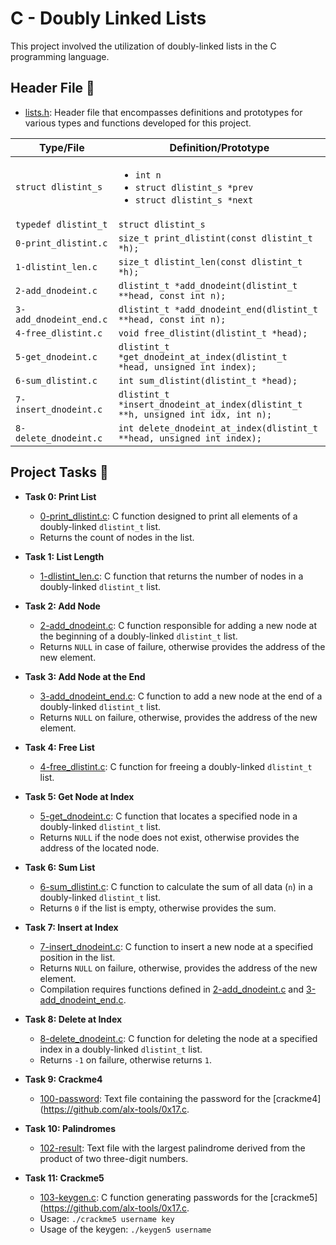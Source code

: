 # C - Doubly Linked Lists

This project involved the utilization of doubly-linked lists in the C programming language.

## Header File 📁

* [lists.h](./lists.h): Header file that encompasses definitions and prototypes for various types and functions developed for this project.

| Type/File           | Definition/Prototype           |
| ------------------- | ------------------------------ |
| `struct dlistint_s`    | <ul><li>`int n`</li><li>`struct dlistint_s *prev`</li><li>`struct dlistint_s *next`</li></ul> |
| `typedef dlistint_t`   | `struct dlistint_s`                                                                          |
| `0-print_dlistint.c`   | `size_t print_dlistint(const dlistint_t *h);`                                                |
| `1-dlistint_len.c`     | `size_t dlistint_len(const dlistint_t *h);`                                                  |
| `2-add_dnodeint.c`  | `dlistint_t *add_dnodeint(dlistint_t **head, const int n);`                                     |
| `3-add_dnodeint_end.c` | `dlistint_t *add_dnodeint_end(dlistint_t **head, const int n);`                              |
| `4-free_dlistint.c`    | `void free_dlistint(dlistint_t *head);`                                                      |
| `5-get_dnodeint.c`     | `dlistint_t *get_dnodeint_at_index(dlistint_t *head, unsigned int index);`                   |
| `6-sum_dlistint.c`     | `int sum_dlistint(dlistint_t *head);`                                                        |
| `7-insert_dnodeint.c`  | `dlistint_t *insert_dnodeint_at_index(dlistint_t **h, unsigned int idx, int n);`             |
| `8-delete_dnodeint.c`  | `int delete_dnodeint_at_index(dlistint_t **head, unsigned int index);`                       |

## Project Tasks 📃

* **Task 0: Print List**
  * [0-print_dlistint.c](./0-print_dlistint.c): C function designed to print all elements of a doubly-linked `dlistint_t` list.
  * Returns the count of nodes in the list.

* **Task 1: List Length**
  * [1-dlistint_len.c](./1-dlistint_len.c): C function that returns the number of nodes in a doubly-linked `dlistint_t` list.

* **Task 2: Add Node**
  * [2-add_dnodeint.c](./2-add_dnodeint.c): C function responsible for adding a new node at the beginning of a doubly-linked `dlistint_t` list.
  * Returns `NULL` in case of failure, otherwise provides the address of the new element.

* **Task 3: Add Node at the End**
  * [3-add_dnodeint_end.c](./3-add_dnodeint_end.c): C function to add a new node at the end of a doubly-linked `dlistint_t` list.
  * Returns `NULL` on failure, otherwise, provides the address of the new element.

* **Task 4: Free List**
  * [4-free_dlistint.c](./4-free_dlistint.c): C function for freeing a doubly-linked `dlistint_t` list.

* **Task 5: Get Node at Index**
  * [5-get_dnodeint.c](./5-get_dnodeint.c): C function that locates a specified node in a doubly-linked `dlistint_t` list.
  * Returns `NULL` if the node does not exist, otherwise provides the address of the located node.

* **Task 6: Sum List**
  * [6-sum_dlistint.c](./6-sum_dlistint.c): C function to calculate the sum of all data (`n`) in a doubly-linked `dlistint_t` list.
  * Returns `0` if the list is empty, otherwise provides the sum.

* **Task 7: Insert at Index**
  * [7-insert_dnodeint.c](./7-insert_dnodeint.c): C function to insert a new node at a specified position in the list.
  * Returns `NULL` on failure, otherwise, provides the address of the new element.
  * Compilation requires functions defined in [2-add_dnodeint.c](./2-add_dnodeint.c) and [3-add_dnodeint_end.c](./3-add_dnodeint_end.c).

* **Task 8: Delete at Index**
  * [8-delete_dnodeint.c](./8-delete_dnodeint.c): C function for deleting the node at a specified index in a doubly-linked `dlistint_t` list.
  * Returns `-1` on failure, otherwise returns `1`.

* **Task 9: Crackme4**
  * [100-password](./100-password): Text file containing the password for the [crackme4](https://github.com/alx-tools/0x17.c.

* **Task 10: Palindromes**
  * [102-result](./102-result): Text file with the largest palindrome derived from the product of two three-digit numbers.

* **Task 11: Crackme5**
  * [103-keygen.c](./103-keygen.c): C function generating passwords for the [crackme5](https://github.com/alx-tools/0x17.c.
  * Usage: `./crackme5 username key`
  * Usage of the keygen: `./keygen5 username`
